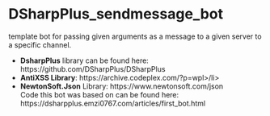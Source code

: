 # DSharpPlus_sendmessage_bot
template bot for passing given arguments as a message to a given server to a specific channel. <br />
<ul>
  <li><b>DsharpPlus</b> library can be found here: https://github.com/DSharpPlus/DSharpPlus</li>
  <li><b>AntiXSS Library</b>: https://archive.codeplex.com/?p=wpl>/li>
  <li><b>NewtonSoft.Json</b> Library: https://www.newtonsoft.com/json</li>
Code this bot was based on can be found here: https://dsharpplus.emzi0767.com/articles/first_bot.html
</ul>
